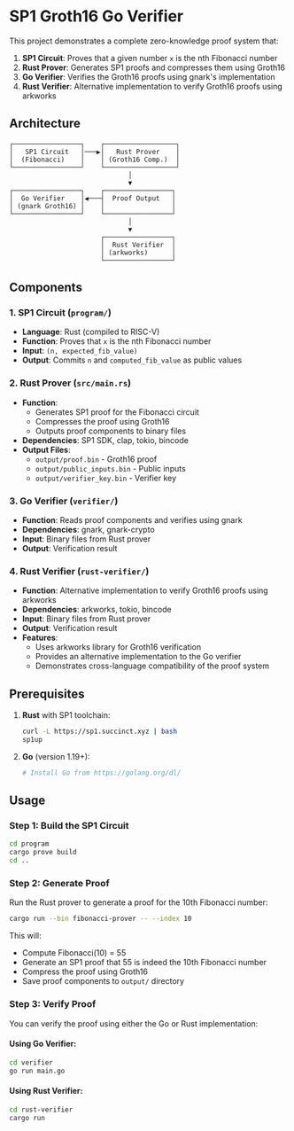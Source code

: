 # SP1 Groth16 Go Verifier

This project demonstrates a complete zero-knowledge proof system that:

1. **SP1 Circuit**: Proves that a given number `x` is the nth Fibonacci number
2. **Rust Prover**: Generates SP1 proofs and compresses them using Groth16
3. **Go Verifier**: Verifies the Groth16 proofs using gnark's implementation
4. **Rust Verifier**: Alternative implementation to verify Groth16 proofs using arkworks

## Architecture

```
┌─────────────────┐    ┌──────────────────┐
│   SP1 Circuit   │───▶│   Rust Prover    │
│  (Fibonacci)    │    │ (Groth16 Comp.)  │
└─────────────────┘    └──────────────────┘
                              │
                              ▼
┌─────────────────┐    ┌─────────────────┐
│  Go Verifier    │◀───┤  Proof Output   │
│ (gnark Groth16) │    │                 │
└─────────────────┘    └─────────────────┘
                              │
                              ▼
                       ┌─────────────────┐
                       │  Rust Verifier  │
                       │ (arkworks)      │
                       └─────────────────┘
```

## Components

### 1. SP1 Circuit (`program/`)
- **Language**: Rust (compiled to RISC-V)
- **Function**: Proves that `x` is the nth Fibonacci number
- **Input**: `(n, expected_fib_value)`
- **Output**: Commits `n` and `computed_fib_value` as public values

### 2. Rust Prover (`src/main.rs`)
- **Function**: 
  - Generates SP1 proof for the Fibonacci circuit
  - Compresses the proof using Groth16
  - Outputs proof components to binary files
- **Dependencies**: SP1 SDK, clap, tokio, bincode
- **Output Files**:
  - `output/proof.bin` - Groth16 proof
  - `output/public_inputs.bin` - Public inputs
  - `output/verifier_key.bin` - Verifier key

### 3. Go Verifier (`verifier/`)
- **Function**: Reads proof components and verifies using gnark
- **Dependencies**: gnark, gnark-crypto
- **Input**: Binary files from Rust prover
- **Output**: Verification result

### 4. Rust Verifier (`rust-verifier/`)
- **Function**: Alternative implementation to verify Groth16 proofs using arkworks
- **Dependencies**: arkworks, tokio, bincode
- **Input**: Binary files from Rust prover
- **Output**: Verification result
- **Features**: 
  - Uses arkworks library for Groth16 verification
  - Provides an alternative implementation to the Go verifier
  - Demonstrates cross-language compatibility of the proof system

## Prerequisites

1. **Rust** with SP1 toolchain:
   ```bash
   curl -L https://sp1.succinct.xyz | bash
   sp1up
   ```

2. **Go** (version 1.19+):
   ```bash
   # Install Go from https://golang.org/dl/
   ```

## Usage

### Step 1: Build the SP1 Circuit

```bash
cd program
cargo prove build
cd ..
```

### Step 2: Generate Proof

Run the Rust prover to generate a proof for the 10th Fibonacci number:

```bash
cargo run --bin fibonacci-prover -- --index 10
```

This will:
- Compute Fibonacci(10) = 55
- Generate an SP1 proof that 55 is indeed the 10th Fibonacci number
- Compress the proof using Groth16
- Save proof components to `output/` directory

### Step 3: Verify Proof

You can verify the proof using either the Go or Rust implementation:

#### Using Go Verifier:
```bash
cd verifier
go run main.go
```

#### Using Rust Verifier:
```bash
cd rust-verifier
cargo run
```
